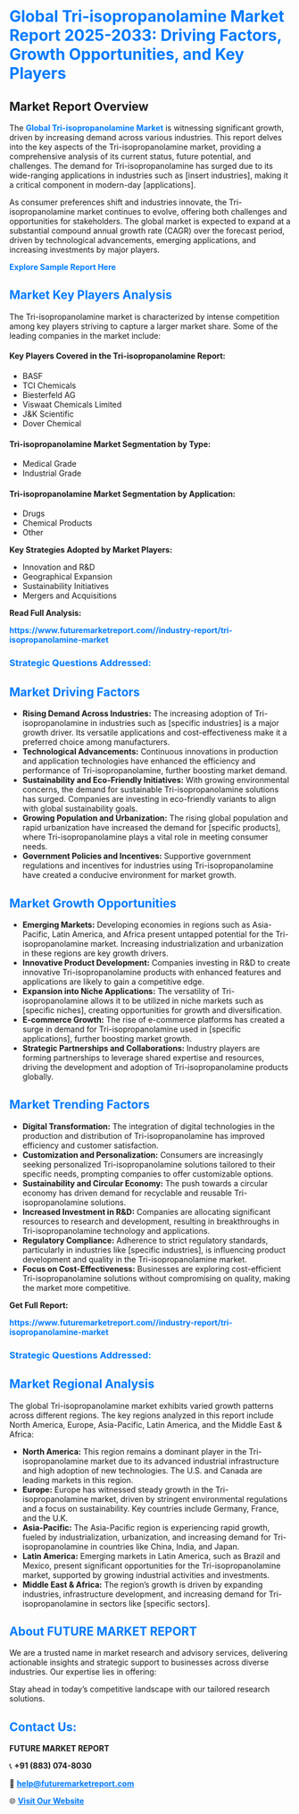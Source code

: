 <h1 style="color: #007BFF;">Global Tri-isopropanolamine Market Report 2025-2033: Driving Factors, Growth Opportunities, and Key Players</h1>

<section id="overview">
<h2>Market Report Overview</h2>
<p>The <a href="https://www.futuremarketreport.com//industry-report/tri-isopropanolamine-market" style="color: #007BFF; text-decoration: none;"><strong>Global Tri-isopropanolamine Market</strong></a> is witnessing significant growth, driven by increasing demand across various industries. This report delves into the key aspects of the Tri-isopropanolamine market, providing a comprehensive analysis of its current status, future potential, and challenges. The demand for Tri-isopropanolamine has surged due to its wide-ranging applications in industries such as [insert industries], making it a critical component in modern-day [applications].</p>
<p>As consumer preferences shift and industries innovate, the Tri-isopropanolamine market continues to evolve, offering both challenges and opportunities for stakeholders. The global market is expected to expand at a substantial compound annual growth rate (CAGR) over the forecast period, driven by technological advancements, emerging applications, and increasing investments by major players.</p>
</section>

<section id="overview">
<p><a href="https://www.futuremarketreport.com//request-sample/reportId=83859" style="color: #007BFF; text-decoration: none;"><strong>Explore Sample Report Here</strong></a></p>
</section>

<section id="key-players">
<h2 style="color: #007BFF;">Market Key Players Analysis</h2>
<p>The Tri-isopropanolamine market is characterized by intense competition among key players striving to capture a larger market share. Some of the leading companies in the market include:</p>
<h4>Key Players Covered in the Tri-isopropanolamine Report:</h4>
<ul><li>BASF</li><li>TCI Chemicals</li><li>Biesterfeld AG</li><li>Viswaat Chemicals Limited</li><li>J&amp;K Scientific</li><li>Dover Chemical</li></ul>
<h4>Tri-isopropanolamine Market Segmentation by Type:</h4>
<ul><li>Medical Grade</li><li>Industrial Grade</li></ul>

<h4>Tri-isopropanolamine Market Segmentation by Application:</h4>
<ul><li>Drugs</li><li>Chemical Products</li><li>Other</li></ul>
<p><strong>Key Strategies Adopted by Market Players:</strong></p>
<ul>
<li>Innovation and R&D</li>
<li>Geographical Expansion</li>
<li>Sustainability Initiatives</li>
<li>Mergers and Acquisitions</li>
</ul>
</section>

<section>
<p><strong>Read Full Analysis: </strong></p><a href="https://www.futuremarketreport.com//industry-report/tri-isopropanolamine-market" style="color: #007BFF; text-decoration: none;"><strong>https://www.futuremarketreport.com//industry-report/tri-isopropanolamine-market</strong></a>
<h3 style="color: #007BFF;">Strategic Questions Addressed:</h3>
</section>

<section id="driving-factors">
<h2 style="color: #007BFF;">Market Driving Factors</h2>
<ul>
<li><strong>Rising Demand Across Industries:</strong> The increasing adoption of Tri-isopropanolamine in industries such as [specific industries] is a major growth driver. Its versatile applications and cost-effectiveness make it a preferred choice among manufacturers.</li>
<li><strong>Technological Advancements:</strong> Continuous innovations in production and application technologies have enhanced the efficiency and performance of Tri-isopropanolamine, further boosting market demand.</li>
<li><strong>Sustainability and Eco-Friendly Initiatives:</strong> With growing environmental concerns, the demand for sustainable Tri-isopropanolamine solutions has surged. Companies are investing in eco-friendly variants to align with global sustainability goals.</li>
<li><strong>Growing Population and Urbanization:</strong> The rising global population and rapid urbanization have increased the demand for [specific products], where Tri-isopropanolamine plays a vital role in meeting consumer needs.</li>
<li><strong>Government Policies and Incentives:</strong> Supportive government regulations and incentives for industries using Tri-isopropanolamine have created a conducive environment for market growth.</li>
</ul>
</section>

<section id="growth-opportunities">
<h2 style="color: #007BFF;">Market Growth Opportunities</h2>
<ul>
<li><strong>Emerging Markets:</strong> Developing economies in regions such as Asia-Pacific, Latin America, and Africa present untapped potential for the Tri-isopropanolamine market. Increasing industrialization and urbanization in these regions are key growth drivers.</li>
<li><strong>Innovative Product Development:</strong> Companies investing in R&D to create innovative Tri-isopropanolamine products with enhanced features and applications are likely to gain a competitive edge.</li>
<li><strong>Expansion into Niche Applications:</strong> The versatility of Tri-isopropanolamine allows it to be utilized in niche markets such as [specific niches], creating opportunities for growth and diversification.</li>
<li><strong>E-commerce Growth:</strong> The rise of e-commerce platforms has created a surge in demand for Tri-isopropanolamine used in [specific applications], further boosting market growth.</li>
<li><strong>Strategic Partnerships and Collaborations:</strong> Industry players are forming partnerships to leverage shared expertise and resources, driving the development and adoption of Tri-isopropanolamine products globally.</li>
</ul>
</section>

<section id="trending-factors">
<h2 style="color: #007BFF;">Market Trending Factors</h2>
<ul>
<li><strong>Digital Transformation:</strong> The integration of digital technologies in the production and distribution of Tri-isopropanolamine has improved efficiency and customer satisfaction.</li>
<li><strong>Customization and Personalization:</strong> Consumers are increasingly seeking personalized Tri-isopropanolamine solutions tailored to their specific needs, prompting companies to offer customizable options.</li>
<li><strong>Sustainability and Circular Economy:</strong> The push towards a circular economy has driven demand for recyclable and reusable Tri-isopropanolamine solutions.</li>
<li><strong>Increased Investment in R&D:</strong> Companies are allocating significant resources to research and development, resulting in breakthroughs in Tri-isopropanolamine technology and applications.</li>
<li><strong>Regulatory Compliance:</strong> Adherence to strict regulatory standards, particularly in industries like [specific industries], is influencing product development and quality in the Tri-isopropanolamine market.</li>
<li><strong>Focus on Cost-Effectiveness:</strong> Businesses are exploring cost-efficient Tri-isopropanolamine solutions without compromising on quality, making the market more competitive.</li>
</ul>
</section>

<section>
<p><strong>Get Full Report: </strong></p><a href="https://www.futuremarketreport.com//industry-report/tri-isopropanolamine-market" style="color: #007BFF; text-decoration: none;"><strong>https://www.futuremarketreport.com//industry-report/tri-isopropanolamine-market</strong></a>
<h3 style="color: #007BFF;">Strategic Questions Addressed:</h3>
</section>


<section id="regional-analysis">
<h2 style="color: #007BFF;">Market Regional Analysis</h2>
<p>The global Tri-isopropanolamine market exhibits varied growth patterns across different regions. The key regions analyzed in this report include North America, Europe, Asia-Pacific, Latin America, and the Middle East & Africa:</p>
<ul>
<li><strong>North America:</strong> This region remains a dominant player in the Tri-isopropanolamine market due to its advanced industrial infrastructure and high adoption of new technologies. The U.S. and Canada are leading markets in this region.</li>
<li><strong>Europe:</strong> Europe has witnessed steady growth in the Tri-isopropanolamine market, driven by stringent environmental regulations and a focus on sustainability. Key countries include Germany, France, and the U.K.</li>
<li><strong>Asia-Pacific:</strong> The Asia-Pacific region is experiencing rapid growth, fueled by industrialization, urbanization, and increasing demand for Tri-isopropanolamine in countries like China, India, and Japan.</li>
<li><strong>Latin America:</strong> Emerging markets in Latin America, such as Brazil and Mexico, present significant opportunities for the Tri-isopropanolamine market, supported by growing industrial activities and investments.</li>
<li><strong>Middle East & Africa:</strong> The region’s growth is driven by expanding industries, infrastructure development, and increasing demand for Tri-isopropanolamine in sectors like [specific sectors].</li>
</ul>
</section>

<footer>
<h2 style="color: #007BFF;">About FUTURE MARKET REPORT</h2>
<p>We are a trusted name in market research and advisory services, delivering actionable insights and strategic support to businesses across diverse industries. Our expertise lies in offering:</p>

<p>Stay ahead in today’s competitive landscape with our tailored research solutions.</p>

<h2 style="color: #007BFF;">Contact Us:</h2>
<p><strong>FUTURE MARKET REPORT</strong></p>
<p>📞 <strong>+91 (883) 074-8030</strong></p>
<p>📧 <strong><a href="mailto:help@futuremarketreport.com" style="color: #007BFF;">help@futuremarketreport.com</a></strong></p>
<p>🌐 <strong><a href="https://www.futuremarketreport.com/" style="color: #007BFF;">Visit Our Website</a></strong></p>
</footer>